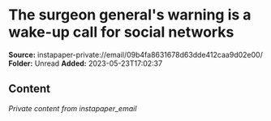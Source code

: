 # The surgeon general's warning is a wake-up call for social networks

**Source:** instapaper-private://email/09b4fa8631678d63dde412caa9d02e00/
**Folder:** Unread
**Added:** 2023-05-23T17:02:37




## Content
*Private content from instapaper_email*

